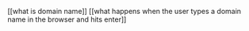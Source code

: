 [[what is domain name]]
[[what happens when the user types a domain name in the browser and hits enter]]